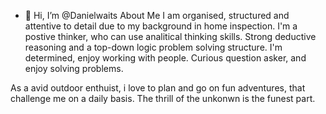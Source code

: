 - 👋 Hi, I’m @Danielwaits
About Me
I am organised, structured and attentive to detail due to my background in home inspection. I'm a postive thinker, who can use analitical thinking skills. Strong deductive reasoning and a top-down logic problem solving structure. I'm determined, enjoy working with people.
Curious question asker, and enjoy solving problems.

As a avid outdoor enthuist, i love to plan and go on fun adventures, that challenge me on a daily basis. The thrill of the unkonwn is the funest part.


